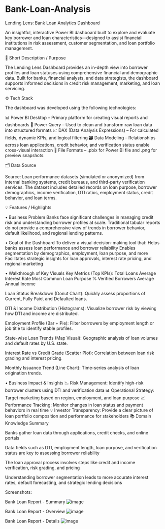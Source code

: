 # Bank-Loan-Analysis
Lending Lens: Bank Loan Analytics Dashboard

An insightful, interactive Power BI dashboard built to explore and evaluate key borrower and loan characteristics—designed to assist financial institutions in risk assessment, customer segmentation, and loan portfolio management.


📌 Short Description / Purpose

The Lending Lens Dashboard provides an in-depth view into borrower profiles and loan statuses using comprehensive financial and demographic data. Built for banks, financial analysts, and data strategists, the dashboard supports informed decisions in credit risk management, marketing, and loan servicing.


⚙️ Tech Stack

The dashboard was developed using the following technologies:

📊 Power BI Desktop – Primary platform for creating visual reports and dashboards
🔄 Power Query – Used to clean and transform raw loan data into structured formats
📈 DAX (Data Analysis Expressions) – For calculated fields, dynamic KPIs, and logical filtering
🗃 Data Modeling – Relationships across loan applications, credit behavior, and verification status enable cross-visual interaction
📁 File Formats – .pbix for Power BI file and .png for preview snapshots

🗂 Data Source

Source: Loan performance datasets (simulated or anonymized) from internal banking systems, credit bureaus, and third-party verification services.
The dataset includes detailed records on loan purpose, borrower demographics, income verification, DTI ratios, employment status, credit behavior, and loan terms.

💡 Features / Highlights

• Business Problem
Banks face significant challenges in managing credit risk and understanding borrower profiles at scale. Traditional tabular reports do not provide a comprehensive view of trends in borrower behavior, default likelihood, and regional lending patterns.

• Goal of the Dashboard
To deliver a visual decision-making tool that:
Helps banks assess loan performance and borrower reliability
Enables segmentation by demographics, employment, loan purpose, and more
Facilitates strategic insights for loan approvals, interest rate pricing, and regional marketing

• Walkthrough of Key Visuals
Key Metrics (Top KPIs):
Total Loans
Average Interest Rate
Most Common Loan Purpose
% Verified Borrowers
Average Annual Income

Loan Status Breakdown (Donut Chart):
Quickly assess proportions of Current, Fully Paid, and Defaulted loans.

DTI & Income Distribution (Histograms):
Visualize borrower risk by viewing how DTI and income are distributed.

Employment Profile (Bar + Pie):
Filter borrowers by employment length or job title to identify stable profiles.

State-wise Loan Trends (Map Visual):
Geographic analysis of loan volumes and default rates by U.S. state.

Interest Rate vs Credit Grade (Scatter Plot):
Correlation between loan risk grading and interest pricing.

Monthly Issuance Trend (Line Chart):
Time-series analysis of loan origination trends.



• Business Impact & Insights
📉 Risk Management: Identify high-risk borrower clusters using DTI and verification data
📊 Operational Strategy: Target marketing based on region, employment, and loan purpose
📈 Performance Tracking: Monitor changes in loan status and payment behaviors in real time
💡 Investor Transparency: Provide a clear picture of loan portfolio composition and performance for stakeholders
📚 Domain Knowledge Summary

Banks gather loan data through applications, credit checks, and online portals

Data fields such as DTI, employment length, loan purpose, and verification status are key to assessing borrower reliability

The loan approval process involves steps like credit and income verification, risk grading, and pricing

Understanding borrower segmentation leads to more accurate interest rates, default forecasting, and strategic lending decisions

Screenshots:

Bank Loan Report - Summary
![image](https://github.com/user-attachments/assets/306c6599-53ec-4379-8541-848abf15d614)


Bank Loan Report - Overview
![image](https://github.com/user-attachments/assets/8d66d360-6666-4c7c-9355-4da6cdc0da13)


Bank Loan Report - Details
![image](https://github.com/user-attachments/assets/fddbf84e-1c4d-47f4-93e2-c41ba387dbf0)



